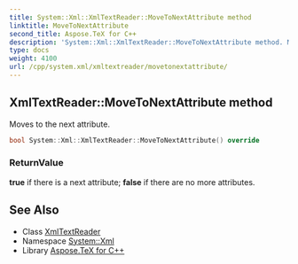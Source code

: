 ```yaml
---
title: System::Xml::XmlTextReader::MoveToNextAttribute method
linktitle: MoveToNextAttribute
second_title: Aspose.TeX for C++
description: 'System::Xml::XmlTextReader::MoveToNextAttribute method. Moves to the next attribute in C++.'
type: docs
weight: 4100
url: /cpp/system.xml/xmltextreader/movetonextattribute/
---
```

## XmlTextReader::MoveToNextAttribute method


Moves to the next attribute.

```cpp
bool System::Xml::XmlTextReader::MoveToNextAttribute() override
```


### ReturnValue

**true** if there is a next attribute; **false** if there are no more attributes.

## See Also

* Class [XmlTextReader](../)
* Namespace [System::Xml](../../)
* Library [Aspose.TeX for C++](../../../)
